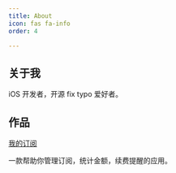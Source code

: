```yaml
---
title: About
icon: fas fa-info
order: 4

---
```


## 关于我
iOS 开发者，开源 fix typo 爱好者。

## 作品
[我的订阅](https://apps.apple.com/cn/app/%E6%88%91%E7%9A%84%E8%AE%A2%E9%98%85my-subscriptions/id1516072243)

一款帮助你管理订阅，统计金额，续费提醒的应用。
